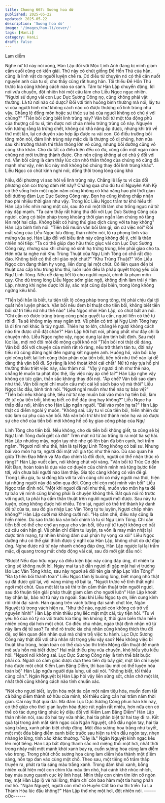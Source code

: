 ```yaml
---
title: Chương 667: Sương hoa dữ
published: 2025-05-22
updated: 2025-05-22
description: 'Sương hoa dữ'
image: '/images/han-li/cover/'
tags: [HanLi]
category: HanLi
draft: false
---
```


Lam diễm

Nghe nữ tử này nói xong, Hàn Lập đối với Mộc Linh Anh đang bị
mình giam cầm cuối cũng có kiến giải.
Thứ này có chút giống Đế Hồn Thú của hắn, cũng là linh vật do
người luyện chế ra. Có điều từ chuyện nó có thể cắn nuốt nguyên
anh của tu sĩ, cho thấy cũng rất hung hãn. Tối thiểu Đế Hồn Thú
trước kia cũng không cách nào so sánh.
Tâm tư Hàn Lập chuyển động, lời nói vừa chuyển, đột nhiên hỏi
một câu làm cho Liễu Ngọc ngạc nhiên.
"Ngươi sử dụng vài con Lục Dực Sương Công nọ, cũng không
phải vật thường. Là từ nơi nào có được? Đối với tình huống bình
thường mà nói, lấy tu vi của ngươi hình như không cách nào có
được thượng cổ linh trùng như vậy. Chẳng lẽ đồng môn hoặc sư
thúc sư bá của ngươi không có chủ ý với chúng?"
"Tiền bối cũng biết linh trùng này? Vãn bối từ một tòa động phủ
của thượng cổ tu sĩ, tìm được nơi chứa nhiều trứng trùng cổ này.
Nguyên vốn tưởng rằng là trứng chết, không có khả năng ấp
được, nhưng khi trở về thử một lần, lại cơ duyên xảo hợp ấp được
ra vài con. Có điều trưởng bối tông môn nói, đám linh trùng này
mặc dù là thượng cổ dị chủng, hơn nữa sau khi trưởng thành thì
thần thông lớn vô cùng, nhưng bồi dưỡng cũng vô cùng khó khăn.
Cho dù tất cả điều kiện đều có đủ, cũng cần một ngàn năm chúng
nó mới trưởng thành được. Cho nên cũng không ai có chủ ý đối
với nó. Vãn bối cũng là cảm thấy lúc còn nhỏ thần thông của
chúng nó cũng đã mạnh như vậy, nên lúc này mới không bỏ
chúng thay đổi linh trùng khác".
Liễu Ngọc có chút kinh nghi nói, đồng thời trong lòng cũng khó

hiểu, đối phương vì sao hỏi về linh trùng này. Chẳng lẽ lấy tu vi
của đối phương còn coi trọng đám rết này?
Chẳng qua cho dù tu sĩ Nguyên Anh Kỳ có thể sống hơn một
ngàn năm cũng không có khả năng hao phí thời gian bồi dưỡng
đám Lục Dực Sương Công này. Bọn họ cũng không chấp nhận
hao phí nhiều thời gian như vậy.
Trong lúc Liễu Ngọc trầm tư khó hiểu thì Hàn Lập liếc nhìn nàng
một cái, sau đó nói một lời làm cho trống ngực nữ tử này đập
mạnh.
"Ta cảm thấy rất hứng thú đối với Lục Dực Sương Công của
ngươi, cũng có biện pháp trong khoảng thời gian ngắn làm chúng
nó tăng lên một hai cấp. Không biết có hứng thú giao dịch cùng
với ta hay không" Hàn Lập bình tĩnh nói.
"Tiền bối muốn vãn bối làm gì, xin cứ việc nói" Đôi mắt sáng của
Liễu Ngọc lưu động, thản nhiên nói, lộ ra phong tình vừa mừng
vừa sợ.
Hàn Lập đối với biểu tình này cũng không để ý, chỉ là thản nhiên
nói tiếp:
"Ta có thể giúp đạo hữu thúc giục vài con Lục Dực Sương Công
này, nhưng sau khi chúng nó sinh hạ trứng trùng, liền phải giao
cho ta. Hơn nữa ta nghe nói Khu Trùng Thuật của Ngự Linh Tông
có chỗ rất độc đáo. Không biết có thể chỉ giáo một chút?"
"Khu Trùng Thuật?" Vốn Liễu Ngọc còn đang thầm hy vọng, liền
đọng lại một chút.
Có liên quan đến bí thuật cao cấp khu trùng khu thú, luôn luôn
đều là pháp quyết trọng yếu của Ngự Linh Tông. Nếu dễ dàng tiết
lộ cho người ngoài, chính là phạm môn quy.
Cho dù trong lòng Liễu Ngọc sớm giác ngộ, không định làm trái ý
Hàn Lập, nhưng khi nghe được lời ấy, sắc mặt cũng đại biến,
trong lòng không ngừng kêu khổ.

"Tiền bối hẳn là biết, tự tiện tiết lộ công pháp trong tông, thì phải
chịu đại tội quất hồn luyện phách. Vãn bối nếu đem bí thuật cho
tiền bối, không biết tiền bối xử trí tiểu nữ như thế nào" Liễu Ngọc
nhìn Hàn Lập, có chút bất an nói.
"Chỉ cần có được trứng trùng cùng pháp quyết ta cần, ngươi liền
có thể tự rời đi. Ta sẽ không mảy may ngăn trở. Về phần có trở lại
Ngự Linh Tông hay là đi tìm nơi khác là tùy ngươi. Thiên hạ to lớn,
chẳng lẽ ngươi không cách nào tìm được chỗ đặt chân?" Hàn Lập
hời hợt nói, phảng phất như đây chỉ là chuyện nhỏ.
Liễu Ngọc nghe vậy, ngọc dung lại âm tình bất định. Sau một lúc
lâu, mới mở đôi môi đỏ mộng cười khổ nói
"Tiền bối nói thật dễ dàng. Vãn bối đối với chuyện của mình rất rõ
ràng, nếu trở thành tán tu, đời này tiểu nữ cũng đừng nghĩ đến
ngưng kết nguyên anh. Huống hồ, vãn bối bây giờ cũng biết lai
lịch cùng thân phận của tiền bối, tiền bối như thế nào lại dễ dàng
thả vãn bối đi. Sợ rằng là khó thoát khỏi cái chết" Nữ tử này tựa
hồ phi thường thấu triệt việc này, sầu thảm nói.
"Vậy ý ngươi định như thế nào, chẳng lẽ muốn ta phát độc thệ, lấy
việc này áp chế ta?" Hàn Lập nghe vậy không có tức giận, thần
sắc không thay đổi nói.
"Áp chế? Vãn bối sao dám như thế. Vãn bối nghĩ chỉ muốn cầu
một cái kế sách bảo vệ mà thôi" Liễu Ngọc lắc đầu, bình tĩnh nói.
"Ngươi nghĩ muốn như thế nào tự bảo vệ?"
"Tiền bối nếu không chê, tiểu nữ từ nay muốn bái vào môn hạ tiền
bối, làm đệ tử của tiền bối, không biết có thể đáp ứng hay
không?" Liễu Ngọc hạ thấp đầu nói, khiến cho Hàn Lập ngẩn
người.
"Bái vào môn hạ ta?" Hàn Lập thật có điểm ngoài ý muốn.
"Không sai. Lấy tu vi của tiền bối, hiển nhiên dư sức làm sư phụ
của vãn bối. Mà vãn bối trừ khi trở thành môn hạ và có được sự
che chở của tiền bối mới không hề cố kỵ giao công pháp của Ngự

Linh Tông cho tiền bối. Nếu không, cho dù tiền bối không giết, ta
cũng sẽ bị Ngự Linh Tông đuổi giết cả đời" Trên mặt nữ tử áo
trắng lộ ra một tia sợ hãi.
Hàn Lập nhướng mày, ngón tay nhè nhẹ gõ lên bàn đá bên cạnh,
hơi trầm ngâm.
"Ngươi nói như thế, hẳn là tại Ngự Linh Tông không có bái sư.
Nhưng bái vào môn hạ ta, ngươi đối mặt với gia tộc như thế nào.
Dù sao quan hệ giữa Thiên Đạo Minh và Ma đạo chính là đối địch,
ngươi có thể nhận thức rõ ràng?" Hàn Lập vuốt cằm, nói không
chút vội vàng.
"Vãn bối từ Trúc Cơ đến Kết Đan, hoàn toàn là dựa vào cơ duyên
của chính mình mà từng bước tiến tới, vẫn chưa bái người nào
làm thầy. Gia tộc càng không có vấn đề gì. Trong Liễu gia, tu sĩ
đồng lứa với ta vốn cũng chỉ có mấy người mà thôi, hiện tại những
người này đã sớm qua đời. Cũng chỉ còn một mình vãn bối" Liễu
Ngọc trấn định nói.
"Một khi ngươi đã nói như thế, muốn vào môn hạ ta để tự bảo vệ
mình cũng không phải là chuyện không thể. Bất quá nói rõ trước
với ngươi, ta phải hạ cấm thần thuật trên người ngươi mới được.
Sau này tu luyện, cũng không được hỏi nhiều. Tóm lại, ngươi có
thể trở thành ký danh đệ tử của ta, sau đó gia nhập Lạc Vân Tông
tự tu luyện. Ngươi chấp nhận không?" Hàn Lập cười mà không
cười nói.
"Hạ cấm chế, điều này cũng là hiển nhiên. Dù sao trước kia vãn
bối chính là tu sĩ Ngự Linh Tông. Chỉ cần tiền bối có thể che chở
an nguy cho vãn bối, tiểu nữ tử tuyệt không có bất cứ câu oán
hận gì. Về phần chỉ điểm tu luyện, ta vốn là may mắn nhặt lại
được tính mạng, tự nhiên không dám quá phận hy vọng xa xôi"
Liễu Ngọc dường như có thể giải thích được ý nghĩ của Hàn Lập,
không chút do dự đáp ứng.
Nghe được nữ tử này nhanh chóng đáp ứng, Hàn Lập ngược lại
lại trầm mặc, dị quang trong mắt chớp động vài cái, sau đó mới
gật đầu nói:

"Được! Nếu đạo hữu ngay cả điều kiện bậc này cũng đáp ứng, dĩ
nhiên ta cũng sẽ không nuốt lời. Ngày mai ta sẽ dẫn ngươi đi gặp
mặt hai vị trưởng lão Lạc Vân Tông khác, sau này ngươi sẽ đổi
tên gia nhập Lạc Vân Tông!"
"Đa tạ tiền bối thành toàn" Liễu Ngọc tâm lý buông lỏng, biết
mạng nhỏ thật sự đã được giữ lại, vội vàng mừng rỡ bái tạ.
"Ngươi trước về tĩnh thất nghỉ ngơi một chút. Qua một lát ta sẽ thi
triển cấm thần thuật trên người ngươi, sau đó thuận tiện giải pháp
thuật giam cầm cho ngươi luôn" Hàn Lập khoát tay chặn lại, bảo
nữ tử này ra ngoài.
Sau khi Liễu Ngọc tạ ơn, liền cung kính rời khỏi đại sảnh.
Hàn quang trên vách tường đại sảnh chợt lóe, Ngân Nguyệt từ
trong vách hiện ra.
"Như thế nào, ngươi còn không có trở về nguyên hình!" Hàn Lập
nhìn thiếu phụ liếc mặt một cái, tùy tiện hỏi.
"Tu vi yêu hồ của nô tỳ so với trước kia tăng lên không ít, thời gian
biến thân hiển nhiên cũng dài hơn một chút. Có điều chủ nhân,
ngào thật định nhận nữ tử này làm đệ tử sao? Ta nhớ rõ trước kia
chủ nhân cũng không thích thu đồ đệ, sợ liên quan đến nhân quả
mà chậm trễ việc tu hành. Lục Dực Sương Công này thật đối với
chủ nhân rất trọng yếu vậy sao? Nếu không việc bí thuật khu
trùng, hoàn toàn có thể dựa vào thi triển Mộng dẫn thuật để mạnh
mẽ sưu hồn mà biết được" Hai mắt thiếu phụ vừa chuyển, khó
hiểu yêu kiều hỏi.
"Ngươi nói không sai. Lục Dực Sương Công này là tình thế bắt
buộc phải có. Ngươi có cảm giác được dựa theo tiến độ bây giờ,
một lần chỉ luyện hóa được một chút Kiềm Lam Băng Diễm, thì
bao lâu mới có thể luyện hóa toàn bộ" Hàn Lập ngửa người dựa
lưng, uể oải nói.
"Không biết, tối thiểu cũng cần.". Ngân Nguyệt bị Hàn Lập hỏi vậy
liền sửng sốt, chần chờ một lát, nhất thời cũng không cách nào
tính chuẩn xác.

"Nói cho ngươi biết, luyện hóa một tia cần một năm tiêu hóa,
muốn đem tất cả băng diễm thành sở hữu của mình, tối thiểu
cũng cần hai trăm năm thời gian. Cái này thật quá dài. Mà đám
Lục Dực Sương Công phun hàn khí này, có thể giúp cho thời gian
luyện hóa được rút ngắn rất nhiều, hơn nữa còn có thể có tác
dụng tăng phúc kỳ diệu đối với Kiềm Lam Băng Diễm" Hàn Lập
thản nhiên nói, sau đó hai tay vừa nhấc, hai tia phân biệt từ hai
tay đi ra.
Kết quả tại trong ánh mắt kinh ngạc của Ngân Nguyệt, chỗ đầu
ngón tay, hai tia sáng trắng, xanh phân biệt chớp động.
Một đóa sương hoa trắng như tuyết, một một đóa băng diễm xanh
biếc trước sau hiện ra trên đầu ngón tay, nhẹn nhàng lơ lửng, tinh
xảo khác thường.
"Đây là." Ngân Nguyệt kinh ngạc kêu lên một tiếng.
Hàn Lập bất động thanh sắc mở miệng thổi một hơi, nhất thời
trong nháy mắt một mảnh khói xanh bay ra, cuốn sương hoa cùng
lam diễm vào trong.
Trong phút chốc sương hoa cùng lam diễm hóa thành một điểm
sáng, hỗn tạp đan vào cùng một chỗ.
Theo sau, một tiếng nổ trầm thấp truyền ra, phát ra tia sáng màu
trắng xanh. Trong đám khói xanh, bỗng nhiên xuất hiện một con
chim lửa màu tím nhỏ, hai cánh khẽ nhúc nhích, bay múa xung
quanh cực kỳ linh hoạt.
Nhìn thấy con chim tím lớn cỡ ngón tay, mặt Hàn Lập lộ vẻ hài
lòng, thậm chí còn bao hàm một tia hưng phấn mơ hồ.
"Ngân Nguyệt, ngươi còn nhớ rõ Huyền Cốt lão ma thi triển Tu La
Thánh Hỏa lúc đầu không?" Hàn Lập thở nhẹ một hơi, đột nhiên
nói.
------oOo------
